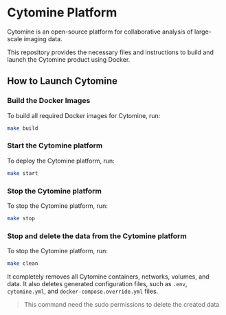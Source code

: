 # Cytomine Platform

Cytomine is an open-source platform for collaborative analysis of large-scale imaging data.

This repository provides the necessary files and instructions to build and launch the Cytomine product using Docker.

## How to Launch Cytomine

### Build the Docker Images

To build all required Docker images for Cytomine, run:

```sh
make build
```

### Start the Cytomine platform

To deploy the Cytomine platform, run:

```sh
make start
```

### Stop the Cytomine platform

To stop the Cytomine platform, run:

```sh
make stop
```

### Stop and delete the data from the Cytomine platform

To stop the Cytomine platform, run:

```sh
make clean
```

It completely removes all Cytomine containers, networks, volumes, and data. It also deletes generated configuration files, such as `.env`, `cytomine.yml`, and `docker-compose.override.yml` files.

> This command need the sudo permissions to delete the created data

